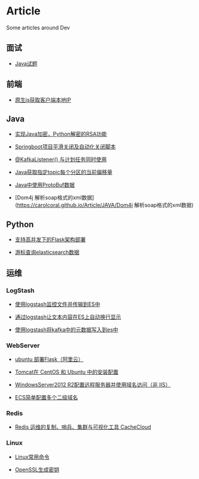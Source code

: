 # Article
Some articles around Dev

## 面试

* [Java试题](https://carolcoral.github.io/Article/Interview/java)

## 前端
* [原生js获取客户端本地IP](https://carolcoral.github.io/Article/Web/原生js获取客户端本地IP)


## Java
* [实现Java加密，Python解密的RSA功能](https://carolcoral.github.io/Article/JAVA/实现Java加密，Python解密的RSA功能)

* [Springboot项目平滑关闭及自动化关闭脚本](https://carolcoral.github.io/Article/JAVA/Springboot项目平滑关闭及自动化关闭脚本)

* [@KafkaListener() 与计划任务同时使用](https://carolcoral.github.io/Article/JAVA/%40KafkaListener()%20与计划任务同时使用)

* [Java获取指定topic每个分区的当前偏移量](https://carolcoral.github.io/Article/JAVA/Java获取指定topic每个分区的当前偏移量)

* [Java中使用ProtoBuf数据](https://carolcoral.github.io/Article/JAVA/Java中使用ProtoBuf数据)

* [Dom4j 解析soap格式的xml数据](https://carolcoral.github.io/Article/JAVA/Dom4j 解析soap格式的xml数据)

## Python
* [支持高并发下的Flask架构部署](https://carolcoral.github.io/Article/Python/支持高并发下的Flask架构部署)

* [游标查询elasticsearch数据](https://carolcoral.github.io/Article/Python/游标查询elasticsearch数据)


## 运维
### LogStash
* [使用logstash监控文件并传输到ES中](https://carolcoral.github.io/Article/OAM/logstash/使用logstash监控文件并传输到ES中)

* [通过logstash让文本内容在ES上自动换行显示](https://carolcoral.github.io/Article/OAM/logstash/通过logstash让文本内容在ES上自动换行显示)

* [使用logstash将kafka中的元数据写入到es中](https://carolcoral.github.io/Article/OAM/logstash/使用logstash将kafka中的元数据写入到es中)

### WebServer
* [ubuntu 部署Flask（阿里云）](https://carolcoral.github.io/Article/OAM/Server/ubuntu%20部署Flask（阿里云）)

* [Tomcat在 CentOS 和 Ubuntu 中的安装配置](https://carolcoral.github.io/Article/OAM/Server/Tomcat在%20CentOS%20和%20Ubuntu%20中的安装配置)

* [WindowsServer2012 R2配置远程服务器并使用域名访问（非 IIS）](https://carolcoral.github.io/Article/OAM/Server/WindowsServer2012%20R2配置远程服务器并使用域名访问（非%20IIS）)

* [ECS简单配置多个二级域名](https://carolcoral.github.io/Article/OAM/Server/ECS简单配置多个二级域名)

### Redis
* [Redis 运维的复制、哨兵、集群与可视化工具 CacheCloud](https://carolcoral.github.io/Article/OAM/Redis/Redis%20运维的复制、哨兵、集群与可视化工具%20CacheCloud)

### Linux
* [Linux常用命令](https://carolcoral.github.io/Article/OAM/Linux/Linux)

* [OpenSSL生成密钥](https://carolcoral.github.io/Article/OAM/Linux/OpenSSL)
